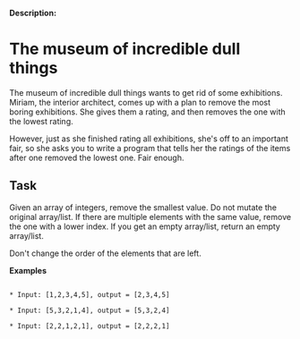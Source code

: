 **Description:**

# The museum of incredible dull things

The museum of incredible dull things wants to get rid of some exhibitions. Miriam, the interior architect, comes up with a plan to remove the most boring exhibitions. She gives them a rating, and then removes the one with the lowest rating.

However, just as she finished rating all exhibitions, she's off to an important fair, so she asks you to write a program that tells her the ratings of the items after one removed the lowest one. Fair enough.

## Task

Given an array of integers, remove the smallest value. Do not mutate the original array/list. If there are multiple elements with the same value, remove the one with a lower index. If you get an empty array/list, return an empty array/list.

Don't change the order of the elements that are left.

**Examples**

```

* Input: [1,2,3,4,5], output = [2,3,4,5]

* Input: [5,3,2,1,4], output = [5,3,2,4]

* Input: [2,2,1,2,1], output = [2,2,2,1]

```
